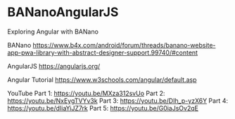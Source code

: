# BANanoAngularJS
Exploring Angular with BANano

BANano
https://www.b4x.com/android/forum/threads/banano-website-app-pwa-library-with-abstract-designer-support.99740/#content

AngularJS
https://angularjs.org/

Angular Tutorial
https://www.w3schools.com/angular/default.asp

YouTube
Part 1: https://youtu.be/MXza312svUo
Part 2: https://youtu.be/NxEygTVYv3k
Part 3: https://youtu.be/DIh_p-yzX6Y
Part 4: https://youtu.be/dIiaYiJZ7rk
Part 5: https://youtu.be/G0iaJsOv2qE
